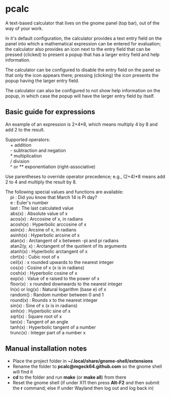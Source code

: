# pcalc

A text-based calculator that lives on the gnome panel (top bar), out of the way
of your work.

In it's default configuration, the calculator provides a text entry field on the
panel into which a mathematical expression can be entered for evaluation; the
calculator also provides an icon next to the entry field that can be pressed
(clicked) to present a popup that has a larger entry field and help information.

The calculator can be configured to disable the entry field on the panel so that
only the icon appears there; pressing (clicking) the icon presents the popup
having the larger entry field.

The calculator can also be configured to not show help information on the popup,
in which case the popup will have the larger entry field by itself.
## Basic guide for expressions
An example of an expression is 2+4*8, which means multiply 4 by 8 and add 2 to
the result.

Supported operators:\
&nbsp;&nbsp;&nbsp;&nbsp;+ addition\
&nbsp;&nbsp;&nbsp;&nbsp;- subtraction and negation\
&nbsp;&nbsp;&nbsp;&nbsp;* multiplication\
&nbsp;&nbsp;&nbsp;&nbsp;/ division\
&nbsp;&nbsp;&nbsp;&nbsp;^ or ** exponentiation (right-associative)

Use parentheses to override operator precedence; e.g.,
(2+4)*8 means add 2 to 4 and multiply the result by 8.

The following special values and functions are available:\
&nbsp;&nbsp;&nbsp;&nbsp;pi : Did you know that March 14 is Pi day?\
&nbsp;&nbsp;&nbsp;&nbsp;e : Euler\'s number\
&nbsp;&nbsp;&nbsp;&nbsp;last : The last calculated value\
&nbsp;&nbsp;&nbsp;&nbsp;abs(x) : Absolute value of x\
&nbsp;&nbsp;&nbsp;&nbsp;acos(x) : Arccosine of x, in radians\
&nbsp;&nbsp;&nbsp;&nbsp;acosh(x) : Hyperbolic arccosine of x\
&nbsp;&nbsp;&nbsp;&nbsp;asin(x) : Arcsine of x, in radians\
&nbsp;&nbsp;&nbsp;&nbsp;asinh(x) : Hyperbolic arcsine of x\
&nbsp;&nbsp;&nbsp;&nbsp;atan(x) : Arctangent of x between -pi and pi radians\
&nbsp;&nbsp;&nbsp;&nbsp;atan2(y, x) : Arctangent of the quotient of its arguments\
&nbsp;&nbsp;&nbsp;&nbsp;atanh(x) : Hyperbolic arctangent of x\
&nbsp;&nbsp;&nbsp;&nbsp;cbrt(x) : Cubic root of x\
&nbsp;&nbsp;&nbsp;&nbsp;ceil(x) : x rounded upwards to the nearest integer\
&nbsp;&nbsp;&nbsp;&nbsp;cos(x) : Cosine of x (x is in radians)\
&nbsp;&nbsp;&nbsp;&nbsp;cosh(x) : Hyperbolic cosine of x\
&nbsp;&nbsp;&nbsp;&nbsp;exp(x) : Value of e raised to the power of x\
&nbsp;&nbsp;&nbsp;&nbsp;floor(x) : x rounded downwards to the nearest integer\
&nbsp;&nbsp;&nbsp;&nbsp;ln(x) or log(x) : Natural logarithm (base e) of x\
&nbsp;&nbsp;&nbsp;&nbsp;random() : Random number between 0 and 1\
&nbsp;&nbsp;&nbsp;&nbsp;round(x) : Rounds x to the nearest integer\
&nbsp;&nbsp;&nbsp;&nbsp;sin(x) : Sine of x (x is in radians)\
&nbsp;&nbsp;&nbsp;&nbsp;sinh(x) : Hyperbolic sine of x\
&nbsp;&nbsp;&nbsp;&nbsp;sqrt(x) : Square root of x\
&nbsp;&nbsp;&nbsp;&nbsp;tan(x) : Tangent of an angle\
&nbsp;&nbsp;&nbsp;&nbsp;tanh(x) : Hyperbolic tangent of a number\
&nbsp;&nbsp;&nbsp;&nbsp;trunc(x) : Integer part of a number x
## Manual installation notes
- Place the project folder in **~/.local/share/gnome-shell/extensions**
- Rename the folder to **pcalc<span>@</span>mgeck64.github.com** so the gnome shell will find it
- **cd** to the folder and run **make** (or **make all**) from there
- Reset the gnome shell (if under X11 then press **Alt-F2** and then submit the
    **r** command; else if under Wayland then log out and log back in)

